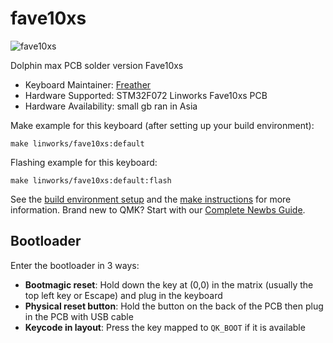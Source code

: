 # fave10xs

![fave10xs](https://i.imgur.com/o4pq0mV.png)

Dolphin max PCB solder version Fave10xs

* Keyboard Maintainer: [Freather](https://github.com/Freather)
* Hardware Supported: STM32F072 Linworks Fave10xs PCB
* Hardware Availability: small gb ran in Asia

Make example for this keyboard (after setting up your build environment):

    make linworks/fave10xs:default

Flashing example for this keyboard:

    make linworks/fave10xs:default:flash

See the [build environment setup](https://docs.qmk.fm/#/getting_started_build_tools) and the [make instructions](https://docs.qmk.fm/#/getting_started_make_guide) for more information. Brand new to QMK? Start with our [Complete Newbs Guide](https://docs.qmk.fm/#/newbs).

## Bootloader

Enter the bootloader in 3 ways:

* **Bootmagic reset**: Hold down the key at (0,0) in the matrix (usually the top left key or Escape) and plug in the keyboard
* **Physical reset button**: Hold the button on the back of the PCB then plug in the PCB with USB cable
* **Keycode in layout**: Press the key mapped to `QK_BOOT` if it is available
